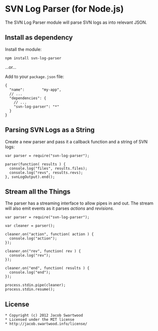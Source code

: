 SVN Log Parser (for Node.js)
============================

The SVN Log Parser module will parse SVN logs as into relevant JSON.


Install as dependency
---------------------

Install the module:

    npm install svn-log-parser

...or...

Add to your `package.json` file:

    {
      "name":        "my-app",
      // ...
      "dependencies": {
        // ...
        "svn-log-parser": "*"
      }
    }


Parsing SVN Logs as a String
----------------------------

Create a new parser and pass it a callback function and a string of SVN logs:

    var parser = require("svn-log-parser");

    parser(function( results ) {
      console.log("files", results.files);
      console.log("revs", results.revs);
    }, svnLogOutput).end();


Stream all the Things
---------------------

The parser has a streaming interface to allow pipes in and out. The stream will
also emit events as it parses _actions_ and _revisions_.

    var parser = require("svn-log-parser");

    var cleaner = parser();

    cleaner.on("action", function( action ) {
      console.log("action");
    });

    cleaner.on("rev", function( rev ) {
      console.log("rev");
    });

    cleaner.on("end", function( results ) {
      console.log("end");
    });

    process.stdin.pipe(cleaner);
    process.stdin.resume();


License
-------

    * Copyright (c) 2012 Jacob Swartwood
    * Licensed under the MIT license
    * http://jacob.swartwood.info/license/
